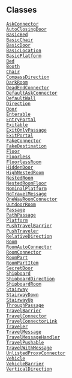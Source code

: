 ---
---
## Classes

<a href="../object/AskConnector.html#AskConnector"
target="main"><code>AskConnector</code></a>  
<a href="../object/AutoClosingDoor.html#AutoClosingDoor"
target="main"><code>AutoClosingDoor</code></a>  
<a href="../object/BasicBed.html#BasicBed"
target="main"><code>BasicBed</code></a>  
<a href="../object/BasicChair.html#BasicChair"
target="main"><code>BasicChair</code></a>  
<a href="../object/BasicDoor.html#BasicDoor"
target="main"><code>BasicDoor</code></a>  
<a href="../object/BasicLocation.html#BasicLocation"
target="main"><code>BasicLocation</code></a>  
<a href="../object/BasicPlatform.html#BasicPlatform"
target="main"><code>BasicPlatform</code></a>  
<a href="../object/Bed.html#Bed" target="main"><code>Bed</code></a>  
<a href="../object/Booth.html#Booth"
target="main"><code>Booth</code></a>  
<a href="../object/Chair.html#Chair"
target="main"><code>Chair</code></a>  
<a href="../object/CompassDirection.html#CompassDirection"
target="main"><code>CompassDirection</code></a>  
<a href="../object/DarkRoom.html#DarkRoom"
target="main"><code>DarkRoom</code></a>  
<a href="../object/DeadEndConnector.html#DeadEndConnector"
target="main"><code>DeadEndConnector</code></a>  
<a href="../object/DefaultAskConnector.html#DefaultAskConnector"
target="main"><code>DefaultAskConnector</code></a>  
<a href="../object/DefaultWall.html#DefaultWall"
target="main"><code>DefaultWall</code></a>  
<a href="../object/Direction.html#Direction"
target="main"><code>Direction</code></a>  
<a href="../object/Door.html#Door" target="main"><code>Door</code></a>  
<a href="../object/Enterable.html#Enterable"
target="main"><code>Enterable</code></a>  
<a href="../object/EntryPortal.html#EntryPortal"
target="main"><code>EntryPortal</code></a>  
<a href="../object/Exitable.html#Exitable"
target="main"><code>Exitable</code></a>  
<a href="../object/ExitOnlyPassage.html#ExitOnlyPassage"
target="main"><code>ExitOnlyPassage</code></a>  
<a href="../object/ExitPortal.html#ExitPortal"
target="main"><code>ExitPortal</code></a>  
<a href="../object/FakeConnector.html#FakeConnector"
target="main"><code>FakeConnector</code></a>  
<a href="../object/FakeDestination.html#FakeDestination"
target="main"><code>FakeDestination</code></a>  
<a href="../object/Floor.html#Floor"
target="main"><code>Floor</code></a>  
<a href="../object/Floorless.html#Floorless"
target="main"><code>Floorless</code></a>  
<a href="../object/FloorlessRoom.html#FloorlessRoom"
target="main"><code>FloorlessRoom</code></a>  
<a href="../object/HiddenDoor.html#HiddenDoor"
target="main"><code>HiddenDoor</code></a>  
<a href="../object/HighNestedRoom.html#HighNestedRoom"
target="main"><code>HighNestedRoom</code></a>  
<a href="../object/NestedRoom.html#NestedRoom"
target="main"><code>NestedRoom</code></a>  
<a href="../object/NestedRoomFloor.html#NestedRoomFloor"
target="main"><code>NestedRoomFloor</code></a>  
<a href="../object/NominalPlatform.html#NominalPlatform"
target="main"><code>NominalPlatform</code></a>  
<a href="../object/NoTravelMessage.html#NoTravelMessage"
target="main"><code>NoTravelMessage</code></a>  
<a href="../object/OneWayRoomConnector.html#OneWayRoomConnector"
target="main"><code>OneWayRoomConnector</code></a>  
<a href="../object/OutdoorRoom.html#OutdoorRoom"
target="main"><code>OutdoorRoom</code></a>  
<a href="../object/Passage.html#Passage"
target="main"><code>Passage</code></a>  
<a href="../object/PathPassage.html#PathPassage"
target="main"><code>PathPassage</code></a>  
<a href="../object/Platform.html#Platform"
target="main"><code>Platform</code></a>  
<a href="../object/PushTravelBarrier.html#PushTravelBarrier"
target="main"><code>PushTravelBarrier</code></a>  
<a href="../object/PushTraveler.html#PushTraveler"
target="main"><code>PushTraveler</code></a>  
<a href="../object/RelativeDirection.html#RelativeDirection"
target="main"><code>RelativeDirection</code></a>  
<a href="../object/Room.html#Room" target="main"><code>Room</code></a>  
<a href="../object/RoomAutoConnector.html#RoomAutoConnector"
target="main"><code>RoomAutoConnector</code></a>  
<a href="../object/RoomConnector.html#RoomConnector"
target="main"><code>RoomConnector</code></a>  
<a href="../object/RoomPart.html#RoomPart"
target="main"><code>RoomPart</code></a>  
<a href="../object/RoomPartItem.html#RoomPartItem"
target="main"><code>RoomPartItem</code></a>  
<a href="../object/SecretDoor.html#SecretDoor"
target="main"><code>SecretDoor</code></a>  
<a href="../object/Shipboard.html#Shipboard"
target="main"><code>Shipboard</code></a>  
<a href="../object/ShipboardDirection.html#ShipboardDirection"
target="main"><code>ShipboardDirection</code></a>  
<a href="../object/ShipboardRoom.html#ShipboardRoom"
target="main"><code>ShipboardRoom</code></a>  
<a href="../object/Stairway.html#Stairway"
target="main"><code>Stairway</code></a>  
<a href="../object/StairwayDown.html#StairwayDown"
target="main"><code>StairwayDown</code></a>  
<a href="../object/StairwayUp.html#StairwayUp"
target="main"><code>StairwayUp</code></a>  
<a href="../object/ThroughPassage.html#ThroughPassage"
target="main"><code>ThroughPassage</code></a>  
<a href="../object/TravelBarrier.html#TravelBarrier"
target="main"><code>TravelBarrier</code></a>  
<a href="../object/TravelConnector.html#TravelConnector"
target="main"><code>TravelConnector</code></a>  
<a href="../object/TravelConnectorLink.html#TravelConnectorLink"
target="main"><code>TravelConnectorLink</code></a>  
<a href="../object/Traveler.html#Traveler"
target="main"><code>Traveler</code></a>  
<a href="../object/TravelMessage.html#TravelMessage"
target="main"><code>TravelMessage</code></a>  
<a href="../object/TravelMessageHandler.html#TravelMessageHandler"
target="main"><code>TravelMessageHandler</code></a>  
<a href="../object/TravelPushable.html#TravelPushable"
target="main"><code>TravelPushable</code></a>  
<a href="../object/TravelWithMessage.html#TravelWithMessage"
target="main"><code>TravelWithMessage</code></a>  
<a href="../object/UnlistedProxyConnector.html#UnlistedProxyConnector"
target="main"><code>UnlistedProxyConnector</code></a>  
<a href="../object/Vehicle.html#Vehicle"
target="main"><code>Vehicle</code></a>  
<a href="../object/VehicleBarrier.html#VehicleBarrier"
target="main"><code>VehicleBarrier</code></a>  
<a href="../object/VerticalDirection.html#VerticalDirection"
target="main"><code>VerticalDirection</code></a>  
